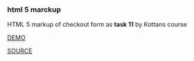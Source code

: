 ### html 5 marckup

HTML 5 markup of checkout form as **task 11** by Kottans course

[DEMO](https://igorkurkov.github.io/checkout-form-mockup/)

[SOURCE](https://github.com/IgorKurkov/checkout-form-mockup)